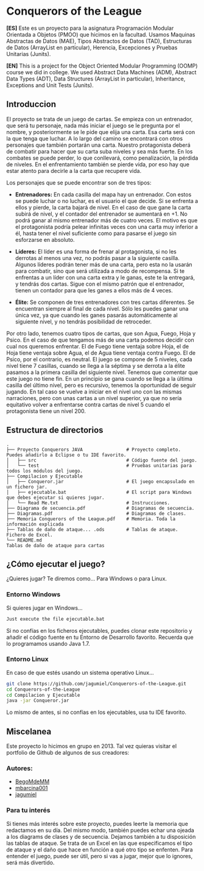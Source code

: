 # Conquerors of the League

**[ES]** Este es un proyecto para la asignatura Programación Modular Orientada a Objetos (PMOO) que hicimos en la facultad. Usamos Maquinas Abstractas de Datos (MAE), Tipos Abstractos de Datos (TAD), Estructuras de Datos (ArrayList en particular), Herencia, Excepciones y Pruebas Unitarias (Junits).

**[EN]** This is a project for the Object Oriented Modular Programming (OOMP) course we did in college. We used Abstract Data Machines (ADM), Abstract Data Types (ADT), Data Structures (ArrayList in particular), Inheritance, Exceptions and Unit Tests (Junits).

## Introduccion

El proyecto se trata de un juego de cartas. Se empieza con un entrenador, que será tu personaje, nada más iniciar el juego se le pregunta por el nombre, y posteriormente se le pide que elija una carta. Esa carta será con la que tenga que luchar. A lo largo del camino se encontrará con otros personajes que también portarán una carta. Nuestro protagonista deberá de combatir para hacer que su carta suba niveles y sea más fuerte. En los combates se puede perder, lo que conllevará, como penalización, la pérdida de niveles. En el enfrentamiento también se pierde vida, por eso hay que estar atento para decirle a la carta que recupere vida.

Los personajes que se puede encontrar son de tres tipos:

- **Entrenadores:** En cada casilla del mapa hay un entrenador. Con estos se puede luchar o no luchar, es el usuario el que decide. Si se enfrenta a ellos y pierde, la carta bajará de nivel. En el caso de que gane la carta subirá de nivel, y el contador del entrenador se aumentará en +1. No podrá ganar al mismo entrenador más de cuatro veces. El motivo es que el protagonista podría pelear infinitas veces con una carta muy inferior a él, hasta tener el nivel suficiente como para pasarse el juego sin esforzarse en absoluto.

- **Líderes:** El líder es una forma de frenar al protagonista, si no les derrotas al menos una vez, no podrás pasar a la siguiente casilla. Algunos líderes podrán tener más de una carta, pero esta no la usarán para combatir, sino que será utilizada a modo de recompensa. Si te enfrentas a un líder con una carta extra y le ganas, este te la entregará, y tendrás dos cartas. Sigue con el mismo patrón que el entrenador, tienen un contador para que les ganes a ellos más de 4 veces.

- **Élite:** Se componen de tres entrenadores con tres cartas diferentes. Se encuentran siempre al final de cada nivel. Sólo les puedes ganar una única vez, ya que cuando les ganes pasarás automáticamente al siguiente nivel, y no tendrás posibilidad de retroceder.


Por otro lado, tenemos cuatro tipos de cartas, que son Agua, Fuego, Hoja y Psico. En el caso de que tengamos más de una carta podemos decidir con cual nos queremos enfrentar. El de Fuego tiene ventaja sobre Hoja, el de Hoja tiene ventaja sobre Agua, el de Agua tiene ventaja contra Fuego. El de Psico, por el contrario, es neutral.
El juego se compone de 5 niveles, cada nivel tiene 7 casillas, cuando se llega a la séptima y se derrota a la élite pasamos a la primera casilla del siguiente nivel.
Tenemos que comentar que este juego no tiene fin. En un principio se gana cuando se llega a la última casilla del último nivel, pero es recursivo, tenemos la oportunidad de seguir jugando. En tal caso se vuelve a iniciar en el nivel uno con las mismas narraciones, pero con unas cartas a un nivel superior, ya que no sería equitativo volver a enfrentarse contra cartas de nivel 5 cuando el protagonista tiene un nivel 200.


## Estructura de directorios

    .
    ├── Proyecto Conquerors JAVA                # Proyecto completo. Puedes añadirlo a Eclipse o tu IDE favorito.
    │   ├── src                                 # Código fuente del juego.
    │   └── test                                # Pruebas unitarias para todos los módulos del juego.
    ├── Compilacion y Ejecutable
    │   ├── Conqueror.jar                       # El juego encapsulado en un fichero jar.
    │   ├── ejecutable.bat                      # El script para Windows que debes ejecutar si quieres jugar.
    │   └── Read Me.txt                         # Instrucciones.
    ├── Diagrama de secuencia.pdf               # Diagramas de secuencia.
    ├── Diagramas.pdf                           # Diagramas de clases.
    ├── Memoria Conquerors of the League.pdf    # Memoria. Toda la información explicada
    ├── Tablas de daño de ataque... .ods        # Tablas de ataque. Fichero de Excel.
    └── README.md
    Tablas de daño de ataque para cartas


## ¿Cómo ejecutar el juego?

¿Quieres jugar? Te diremos como... Para Windows o para Linux.

### Entorno Windows

Si quieres jugar en Windows...

```sh
Just execute the file ejecutable.bat
```

Si no confías en los ficheros ejecutables, puedes clonar este repositorio y añadir el código fuente en tu Entorno de Desarrollo favorito. Recuerda que lo programamos usando Java 1.7.



### Entorno Linux

En caso de que estés usando un sistema operativo Linux...

```sh
git clone https://github.com/jagumiel/Conquerors-of-the-League.git
cd Conquerors-of-the-League
cd Compilacion y Ejecutable
java -jar Conqueror.jar
```

Lo mismo de antes, si no confías en los ejecutables, usa tu IDE favorito.

## Miscelanea

Este proyecto lo hicimos en grupo en 2013. Tal vez quieras visitar el portfolio de Github de algunos de sus creadores:

### Autores:


- [BegoMdeMM](https://github.com/BegoMdeMM)
- [mbarcina001](https://github.com/mbarcina001)
- [jagumiel](https://github.com/jagumiel)

### Para tu interés

Si tienes más interés sobre este proyecto, puedes leerte la memoria que redactamos en su día.
Del mismo modo, también puedes echar una ojeada a los diagrams de clases y de secuencia.
Dejamos también a tu disposición las tablas de ataque. Se trata de un Excel en las que especificamos el tipo de ataque y el daño que hace en función a qué otro tipo se enfenten. Para entender el juego, puede ser útil, pero si vas a jugar, mejor que lo ignores, será más divertido.



